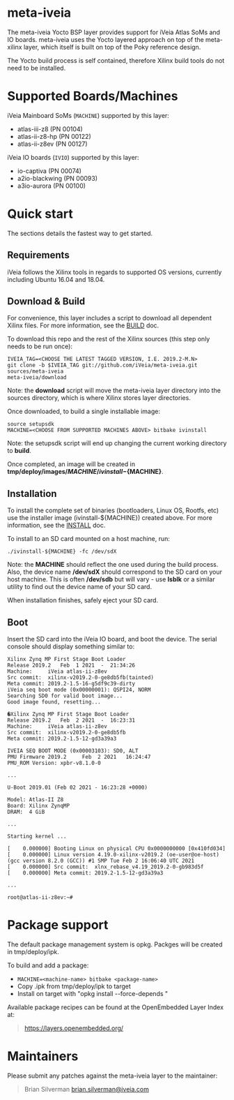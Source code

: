 # meta-iveia

The meta-iveia Yocto BSP layer provides support for iVeia Atlas SoMs and
IO boards.  meta-iveia uses the Yocto layered approach on top of the meta-xilinx
layer, which itself is built on top of the Poky reference design.

The Yocto build process is self contained, therefore Xilinx build tools do not
need to be installed.

# Supported Boards/Machines

iVeia Mainboard SoMs (`MACHINE`) supported by this layer:
- atlas-iii-z8 (PN 00104)
- atlas-ii-z8-hp (PN 00122)
- atlas-ii-z8ev (PN 00127)

iVeia IO boards (`IVIO`) supported by this layer:
- io-captiva (PN 00074)
- a2io-blackwing (PN 00093)
- a3io-aurora (PN 00100)

# Quick start

The sections details the fastest way to get started.

## Requirements

iVeia follows the Xilinx tools in regards to supported OS versions, currently
including Ubuntu 16.04 and 18.04.

## Download & Build

For convenience, this layer includes a script to download all dependent Xilinx
files.  For more information, see the [BUILD](BUILD.md) doc.

To download this repo and the rest of the Xilinx sources (this step only needs
to be run once):
```
IVEIA_TAG=<CHOOSE THE LATEST TAGGED VERSION, I.E. 2019.2-M.N>
git clone -b $IVEIA_TAG git://github.com/iVeia/meta-iveia.git sources/meta-iveia
meta-iveia/download
```
Note: the **download** script will move the meta-iveia layer directory into the
sources directory, which is where Xilinx stores layer directories.

Once downloaded, to build a single installable image:
```
source setupsdk
MACHINE=<CHOOSE FROM SUPPORTED MACHINES ABOVE> bitbake ivinstall
```
Note: the setupsdk script will end up changing the current working directory to
**build**.

Once completed, an image will be created in
**tmp/deploy/images/${MACHINE}/ivinstall-${MACHINE}**.

## Installation

To install the complete set of binaries (bootloaders, Linux OS, Rootfs, etc)
use the installer image (ivinstall-${MACHINE}) created above.  For more
information, see the [INSTALL](INSTALL.md) doc.

To install to an SD card mounted on a host machine, run:
```
./ivinstall-${MACHINE} -fc /dev/sdX
```
Note: the **MACHINE** should reflect the one used during the build process.
Also, the device name **/dev/sdX** should correspond to the SD card on your
host machine.  This is often **/dev/sdb** but will vary - use **lsblk** or a
similar utility to find out the device name of your SD card.

When installation finishes, safely eject your SD card.

## Boot

Insert the SD card into the iVeia IO board, and boot the device.  The serial console should
display something similar to:

```
Xilinx Zynq MP First Stage Boot Loader
Release 2019.2   Feb  1 2021  -  21:34:26
Machine:     iVeia atlas-ii-z8ev
Src commit:  xilinx-v2019.2-0-ge8db5fb(tainted)
Meta commit: 2019.2-1.5-16-g5df9c39-dirty
iVeia seq boot mode (0x00000001): QSPI24, NORM
Searching SD0 for valid boot image...
Good image found, resetting...

�Xilinx Zynq MP First Stage Boot Loader
Release 2019.2   Feb  2 2021  -  16:23:31
Machine:     iVeia atlas-ii-z8ev
Src commit:  xilinx-v2019.2-0-ge8db5fb
Meta commit: 2019.2-1.5-12-gd3a39a3

IVEIA SEQ BOOT MODE (0x00003103): SD0, ALT
PMU Firmware 2019.2     Feb  2 2021   16:24:47
PMU_ROM Version: xpbr-v8.1.0-0

...

U-Boot 2019.01 (Feb 02 2021 - 16:23:28 +0000)

Model: Atlas-II Z8
Board: Xilinx ZynqMP
DRAM:  4 GiB

...

Starting kernel ...

[    0.000000] Booting Linux on physical CPU 0x0000000000 [0x410fd034]
[    0.000000] Linux version 4.19.0-xilinx-v2019.2 (oe-user@oe-host) (gcc version 8.2.0 (GCC)) #1 SMP Tue Feb 2 16:06:40 UTC 2021
[    0.000000] Src commit:  xlnx_rebase_v4.19_2019.2-0-gb983d5f
[    0.000000] Meta commit: 2019.2-1.5-12-gd3a39a3

...

root@atlas-ii-z8ev:~#

```

# Package support

The default package management system is opkg.  Packges will be created in
tmp/deploy/ipk.

To build and add a package:
- `MACHINE=<machine-name> bitbake <package-name>`
- Copy .ipk from tmp/deploy/ipk to target
- Install on target with "opkg install --force-depends <ipk>"

Available package recipes can be found at the OpenEmbedded Layer Index at:

> https://layers.openembedded.org/

# Maintainers

Please submit any patches against the meta-iveia layer to the maintainer:

> Brian Silverman <brian.silverman@iveia.com>





